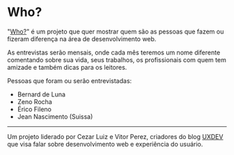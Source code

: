 Who?
===

"[Who?](http://www.uxdev.com.br/who/)" é um projeto que quer mostrar quem são as pessoas que fazem ou fizeram diferença na área de desenvolvimento web.

As entrevistas serão mensais, onde cada mês teremos um nome diferente comentando sobre sua vida, seus trabalhos, os profissionais com quem tem amizade e também dicas para os leitores.

Pessoas que foram ou serão entrevistadas:

* Bernard de Luna
* Zeno Rocha
* Érico Fileno
* Jean Nascimento (Suissa)

* * *

Um projeto liderado por Cezar Luiz e Vitor Perez, criadores do blog [UXDEV](http://www.uxdev.com.br) que visa falar sobre desenvolvimento web e experiência do usuário.
